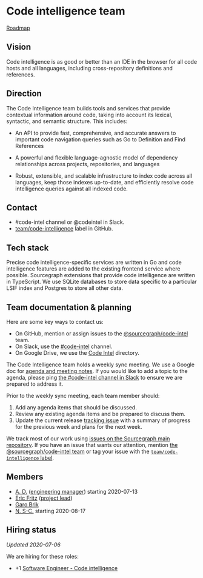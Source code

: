 # Code intelligence team

[Roadmap](https://docs.google.com/document/d/1cBsE9801DcBF9chZyMnxRdolqM_1c2pPyGQz15QAvYI/edit#heading=h.dimwsc9ccmwq)

## Vision

Code intelligence is as good or better than an IDE in the browser for all code hosts and all languages, including cross-repository definitions and references.

## Direction

The Code Intelligence team builds tools and services that provide contextual information around code, taking into account its lexical, syntactic, and semantic structure. This includes:

- An API to provide fast, comprehensive, and accurate answers to important code navigation queries such as Go to Definition and Find References

- A powerful and flexible language-agnostic model of dependency relationships across projects, repositories, and languages

- Robust, extensible, and scalable infrastructure to index code across all languages, keep those indexes up-to-date, and efficiently resolve code intelligence queries against all indexed code.

## Contact

- #code-intel channel or @codeintel in Slack.
- [team/code-intelligence](https://github.com/sourcegraph/sourcegraph/issues/new?labels=team/code-intelligence) label in GitHub.

## Tech stack

Precise code intelligence-specific services are written in Go and code intelligence features are added to the existing frontend service where possible. Sourcegraph extensions that provide code intelligence are written in TypeScript. We use SQLite databases to store data specific to a particular LSIF index and Postgres to store all other data.

## Team documentation & planning

Here are some key ways to contact us:

- On GitHub, mention or assign issues to the [@sourcegraph/code-intel](https://github.com/orgs/sourcegraph/teams/code-intel) team.
- On Slack, use the [#code-intel](https://app.slack.com/client/T02FSM7DL/CHXHX7XAS) channel.
- On Google Drive, we use the [Code Intel](https://drive.google.com/drive/folders/1vKcW5EM4RBIuF8ZFvPM0G1FRwl_03RXK) directory.

The Code Intelligence team holds a weekly sync meeting.  We use a Google doc for [agenda and meeting notes](https://docs.google.com/document/d/1R4gXavKwajVRplHSy1ECn_ZHMoQZIwiGKqWWb2SdbUE/edit). If you would like to add a topic to the agenda, please ping [the #code-intel channel in Slack]( https://app.slack.com/client/T02FSM7DL/CHXHX7XAS) to ensure we are prepared to address it.

Prior to the weekly sync meeting, each team member should:

1. Add any agenda items that should be discussed.
2. Review any existing agenda items and be prepared to discuss them.
3. Update the current release [tracking issue](../tracking_issues.md) with a summary of progress for the previous week and plans for the next week.

We track most of our work using [issues on the Sourcegraph main repository](https://github.com/sourcegraph/sourcegraph/issues). If you have an issue that wants our attention, mention [the @sourcegraph/code-intel team](https://github.com/orgs/sourcegraph/teams/code-intel) or tag your issue with the [`team/code-intelligence` label](https://github.com/sourcegraph/sourcegraph/labels/team%2Fcode-intelligence).

## Members

- [A. D.](../../../company/team/index.md#todo) ([engineering manager](../roles.md#engineering-manager)) starting 2020-07-13
- [Eric Fritz](../../../company/team/index.md#eric-fritz-he-him) ([project lead](../roles.md#project-lead))
- [Garo Brik](../../../company/team/index.md#garo-brik-they-them)
- [N. S-C.](../../../company/team/index.md#todo) starting 2020-08-17

## Hiring status

_Updated 2020-07-06_

We are hiring for these roles:

- +1 [Software Engineer - Code intelligence](https://github.com/sourcegraph/careers/blob/master/job-descriptions/software-engineer-code-intelligence.md)
